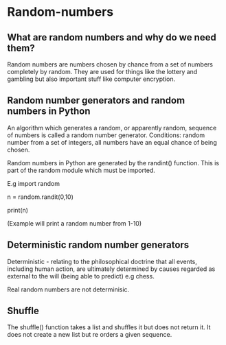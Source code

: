 # Random-numbers

## What are random numbers and why do we need them?

Random numbers are numbers chosen by chance from a set of numbers completely by random. They are used for things like the lottery and gambling but also important stuff like computer encryption. 

## Random number generators and random numbers in Python

An algorithm which generates a random, or apparently random, sequence of numbers is called a random number generator.
Conditions: random number from a set of integers, all numbers have an equal chance of being chosen.

Random numbers in Python are generated by the randint() function. This is part of the random module which must be imported. 

E.g 
import random

n = random.randit(0,10)

print(n)

(Example will print a random number from 1-10)

## Deterministic random number generators

Deterministic - relating to the philosophical doctrine that all events, including human action, are ultimately determined by causes regarded as external to the will (being able to predict) e.g chess.

Real random numbers are not determinisic. 

## Shuffle 

The shuffle() function takes a list and shuffles it but does not return it. It does not create a new list but re orders a given sequence.
